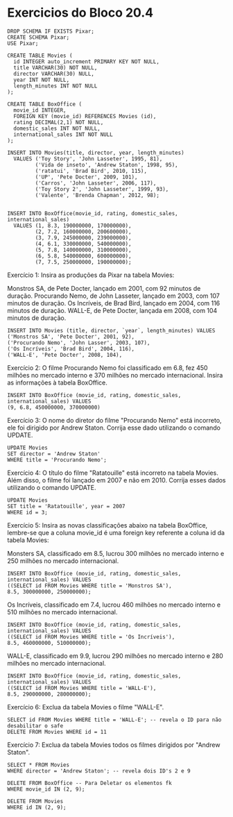# Exercicios do Bloco 20.4
```
DROP SCHEMA IF EXISTS Pixar;
CREATE SCHEMA Pixar;
USE Pixar;

CREATE TABLE Movies (
  id INTEGER auto_increment PRIMARY KEY NOT NULL,
  title VARCHAR(30) NOT NULL,
  director VARCHAR(30) NULL,
  year INT NOT NULL,
  length_minutes INT NOT NULL
);

CREATE TABLE BoxOffice (
  movie_id INTEGER,
  FOREIGN KEY (movie_id) REFERENCES Movies (id),
  rating DECIMAL(2,1) NOT NULL,
  domestic_sales INT NOT NULL,
  international_sales INT NOT NULL
);

INSERT INTO Movies(title, director, year, length_minutes)
  VALUES ('Toy Story', 'John Lasseter', 1995, 81),
         ('Vida de inseto', 'Andrew Staton', 1998, 95),
         ('ratatui', 'Brad Bird', 2010, 115),
         ('UP', 'Pete Docter', 2009, 101),
         ('Carros', 'John Lasseter', 2006, 117),
         ('Toy Story 2', 'John Lasseter', 1999, 93),
         ('Valente', 'Brenda Chapman', 2012, 98);


INSERT INTO BoxOffice(movie_id, rating, domestic_sales, international_sales)
  VALUES (1, 8.3, 190000000, 170000000),
         (2, 7.2, 160000000, 200600000),
         (3, 7.9, 245000000, 239000000),
         (4, 6.1, 330000000, 540000000),
         (5, 7.8, 140000000, 310000000),
         (6, 5.8, 540000000, 600000000),
         (7, 7.5, 250000000, 190000000);
```
Exercício 1: Insira as produções da Pixar na tabela Movies:

Monstros SA, de Pete Docter, lançado em 2001, com 92 minutos de duração.
Procurando Nemo, de John Lasseter, lançado em 2003, com 107 minutos de duração.
Os Incríveis, de Brad Bird, lançado em 2004, com 116 minutos de duração.
WALL-E, de Pete Docter, lançada em 2008, com 104 minutos de duração.

```
INSERT INTO Movies (title, director, `year`, length_minutes) VALUES
('Monstros SA', 'Pete Docter', 2001, 92),
('Procurando Nemo', 'John Lasser', 2003, 107),
('Os Incríveis', 'Brad Bird', 2004, 116),
('WALL-E', 'Pete Docter', 2008, 104),
```
Exercício 2: O filme Procurando Nemo foi classificado em 6.8, fez 450 milhões no mercado interno e 370 milhões no mercado internacional. Insira as informações à tabela BoxOffice.
```
INSERT INTO BoxOffice (movie_id, rating, domestic_sales, international_sales) VALUES
(9, 6.8, 450000000, 370000000)
```
Exercício 3: O nome do diretor do filme "Procurando Nemo" está incorreto, ele foi dirigido por Andrew Staton. Corrija esse dado utilizando o comando UPDATE.
```
UPDATE Movies
SET director = 'Andrew Staton'
WHERE title = 'Procurando Nemo';
```
Exercício 4: O título do filme "Ratatouille" está incorreto na tabela Movies. Além disso, o filme foi lançado em 2007 e não em 2010. Corrija esses dados utilizando o comando UPDATE.
```
UPDATE Movies
SET title = 'Ratatouille', year = 2007
WHERE id = 3;
```
Exercício 5: Insira as novas classificações abaixo na tabela BoxOffice, lembre-se que a coluna movie_id é uma foreign key referente a coluna id da tabela Movies:

Monsters SA, classificado em 8.5, lucrou 300 milhões no mercado interno e 250 milhões no mercado internacional.
```
INSERT INTO BoxOffice (movie_id, rating, domestic_sales, international_sales) VALUES
((SELECT id FROM Movies WHERE title = 'Monstros SA'),
8.5, 300000000, 250000000);
```
Os Incríveis, classificado em 7.4, lucrou 460 milhões no mercado interno e 510 milhões no mercado internacional.
```
INSERT INTO BoxOffice (movie_id, rating, domestic_sales, international_sales) VALUES
((SELECT id FROM Movies WHERE title = 'Os Incríveis'),
8.5, 460000000, 510000000);
```
WALL-E, classificado em 9.9, lucrou 290 milhões no mercado interno e 280 milhões no mercado internacional.
```
INSERT INTO BoxOffice (movie_id, rating, domestic_sales, international_sales) VALUES
((SELECT id FROM Movies WHERE title = 'WALL-E'),
8.5, 290000000, 280000000);
```
Exercício 6: Exclua da tabela Movies o filme "WALL-E".
```
SELECT id FROM Movies WHERE title = 'WALL-E'; -- revela o ID para não desabilitar o safe
DELETE FROM Movies WHERE id = 11
```
Exercício 7: Exclua da tabela Movies todos os filmes dirigidos por "Andrew Staton".
```
SELECT * FROM Movies
WHERE director = 'Andrew Staton'; -- revela dois ID's 2 e 9

DELETE FROM BoxOffice -- Para Deletar os elementos fk
WHERE movie_id IN (2, 9);

DELETE FROM Movies
WHERE id IN (2, 9);
```